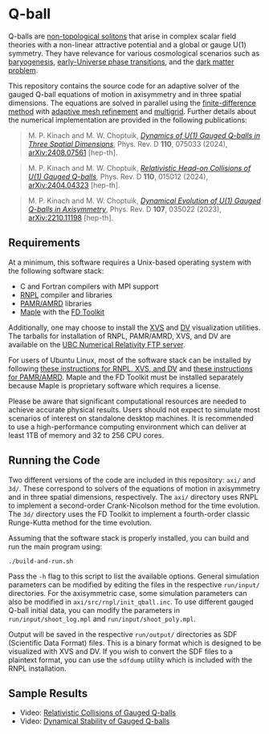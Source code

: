 # Q-ball

Q-balls are [non-topological solitons](https://en.wikipedia.org/wiki/Non-topological_soliton) that arise in complex scalar field theories with a non-linear attractive potential and a global or gauge U(1) symmetry. They have relevance for various cosmological scenarios such as [baryogenesis](https://en.wikipedia.org/wiki/Baryogenesis), [early-Universe phase transitions](https://en.wikipedia.org/wiki/Cosmological_phase_transition), and the [dark matter problem](https://en.wikipedia.org/wiki/Dark_matter).

This repository contains the source code for an adaptive solver of the gauged Q-ball equations of motion in axisymmetry and in three spatial dimensions. The equations are solved in parallel using the [finite-difference method](https://en.wikipedia.org/wiki/Finite_difference_method) with [adaptive mesh refinement](https://en.wikipedia.org/wiki/Adaptive_mesh_refinement) and [multigrid](https://en.wikipedia.org/wiki/Multigrid_method). Further details about the numerical implementation are provided in the following publications:

> M. P. Kinach and M. W. Choptuik, [*Dynamics of U(1) Gauged Q-balls in Three Spatial Dimensions*](https://doi.org/10.1103/PhysRevD.110.075033), Phys. Rev. D **110**, 075033 (2024), [arXiv:2408.07561](https://doi.org/10.48550/arXiv.2408.07561) [hep-th].

> M. P. Kinach and M. W. Choptuik, [*Relativistic Head-on Collisions of U(1) Gauged Q-balls*](https://doi.org/10.1103/PhysRevD.110.015012), Phys. Rev. D **110**, 015012 (2024), [arXiv:2404.04323](https://doi.org/10.48550/arXiv.2404.04323) [hep-th].

> M. P. Kinach and M. W. Choptuik, [*Dynamical Evolution of U(1) Gauged Q-balls in Axisymmetry*](https://doi.org/10.1103/PhysRevD.107.035022), Phys. Rev. D **107**, 035022 (2023), [arXiv:2210.11198](https://doi.org/10.48550/arXiv.2211.11198) [hep-th].

## Requirements

At a minimum, this software requires a Unix-based operating system with the following software stack:

* C and Fortran compilers with MPI support
* [RNPL](https://fpretori.scholar.princeton.edu/group-resources) compiler and libraries
* [PAMR/AMRD](https://fpretori.scholar.princeton.edu/group-resources) libraries
* [Maple](https://maplesoft.com/) with the [FD Toolkit](https://github.com/rmanak/FD/)

Additionally, one may choose to install the [XVS](https://laplace.physics.ubc.ca/Doc/xvs/) and [DV](https://laplace.physics.ubc.ca/Doc/DV/) visualization utilities. The tarballs for installation of RNPL, PAMR/AMRD, XVS, and DV are available on the [UBC Numerical Relativity FTP server](ftp://laplace.phas.ubc.ca/pub/).

For users of Ubuntu Linux, most of the software stack can be installed by following [these instructions for RNPL, XVS, and DV](https://github.com/mkinach/PhD-tutorials/blob/main/RNPL/rnpletal-installguide.md) and [these instructions for PAMR/AMRD](https://github.com/mkinach/PhD-tutorials/blob/main/PAMR/pamr-installguide.md). Maple and the FD Toolkit must be installed separately because Maple is proprietary software which requires a license.

Please be aware that significant computational resources are needed to achieve accurate physical results. Users should not expect to simulate most scenarios of interest on standalone desktop machines. It is recommended to use a high-performance computing environment which can deliver at least 1TB of memory and 32 to 256 CPU cores.

## Running the Code

Two different versions of the code are included in this repository: `axi/` and `3d/`. These correspond to solvers of the equations of motion in axisymmetry and in three spatial dimensions, respectively. The `axi/` directory uses RNPL to implement a second-order Crank-Nicolson method for the time evolution. The `3d/` directory uses the FD Toolkit to implement a fourth-order classic Runge-Kutta method for the time evolution.

Assuming that the software stack is properly installed, you can build and run the main program using:
```
./build-and-run.sh
```
Pass the `-h` flag to this script to list the available options. General simulation parameters can be modified by editing the files in the respective `run/input/` directories. For the axisymmetric case, some simulation parameters can also be modified in `axi/src/rnpl/init_qball.inc`. To use different gauged Q-ball initial data, you can modify the parameters in `run/input/shoot_log.mpl` and `run/input/shoot_poly.mpl`.

Output will be saved in the respective `run/output/` directories as SDF (Scientific Data Format) files. This is a binary format which is designed to be visualized with XVS and DV. If you wish to convert the SDF files to a plaintext format, you can use the `sdfdump` utility which is included with the RNPL installation.

## Sample Results

* Video: [Relativistic Collisions of Gauged Q-balls](https://vimeo.com/1074858134)
* Video: [Dynamical Stability of Gauged Q-balls](https://vimeo.com/1074847373)

